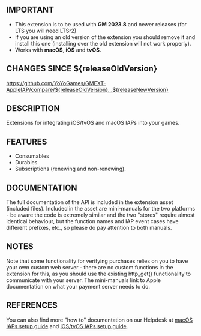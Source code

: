 ## IMPORTANT

- This extension is to be used with **GM 2023.8** and newer releases (for LTS you will need LTSr2)
- If you are using an old version of the extension you should remove it and install this one (installing over the old extension will not work properly).
- Works with **macOS**, **iOS** and **tvOS**.

## CHANGES SINCE ${releaseOldVersion}

https://github.com/YoYoGames/GMEXT-AppleIAP/compare/${releaseOldVersion}...${releaseNewVersion}

## DESCRIPTION

Extensions for integrating iOS/tvOS and macOS IAPs into your games.

## FEATURES 

- Consumables
- Durables
- Subscriptions (renewing and non-renewing).

## DOCUMENTATION

The full documentation of the API is included in the extension asset (included files).
Included in the asset are mini-manuals for the two platforms - be aware the code is extremely similar and the two "stores" require almost identical behaviour, but the function names and IAP event cases have different prefixes, etc., so please do pay attention to both manuals.

## NOTES

Note that some functionality for verifying purchases relies on you to have your own custom web server - there are no custom functions in the extension for this, as you should use the existing http_get() functionality to communicate with your server. The mini-manuals link to Apple documentation on what your payment server needs to do.

## REFERENCES

You can also find more "how to" documentation on our Helpdesk at [macOS IAPs setup guide] and [iOS/tvOS IAPs setup guide].

[macOS IAPs setup guide]:https://help.yoyogames.com/hc/en-us/articles/360002237237
[iOS/tvOS IAPs setup guide]:https://help.yoyogames.com/hc/en-us/articles/360002237257
